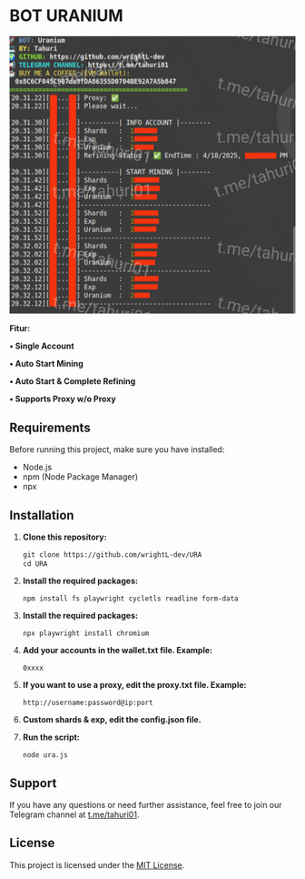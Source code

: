 # BOT URANIUM

![Fitur Uranium](Uranium.png)

**Fitur:**

**• Single Account**

**• Auto Start Mining**

**• Auto Start & Complete Refining**

**• Supports Proxy w/o Proxy**

## Requirements

Before running this project, make sure you have installed:

- Node.js
- npm (Node Package Manager)
- npx

## Installation

1. **Clone this repository:**

    ```plaintext
    git clone https://github.com/wrightL-dev/URA
    cd URA

2. **Install the required packages:**

    ```plaintext
    npm install fs playwright cycletls readline form-data
    
3. **Install the required packages:**

    ```plaintext
    npx playwright install chromium

4. **Add your accounts in the wallet.txt file. Example:**

    ```plaintext
   0xxxx

5. **If you want to use a proxy, edit the proxy.txt file. Example:**
   ```plaintext
   http://username:password@ip:port
   
6. **Custom shards & exp, edit the config.json file.**

7. **Run the script:**
   ```plaintext
   node ura.js
   
## Support

If you have any questions or need further assistance, feel free to join our Telegram channel at [t.me/tahuri01](https://t.me/tahuri01).

## License

This project is licensed under the [MIT License](LICENSE).
